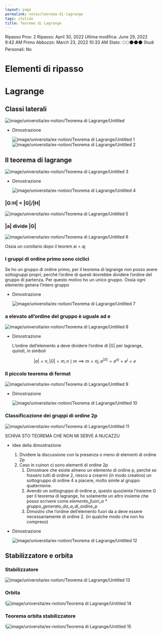 ```yaml
---
layout: page
permalink: notes/teorema-di-lagrange
tags: italian
title: Teorema di Lagrange
---
```


Ripasso Prox: 2
Ripasso: April 30, 2022
Ultima modifica: June 29, 2022 9:42 AM
Primo Abbozzo: March 23, 2022 10:33 AM
Stato: 🌕🌕🌑🌑🌑
Studi Personali: No

# Elementi di ripasso

# Lagrange

## Classi laterali

<img src="/images/notes/image/universita/ex-notion/Teorema di Lagrange/Untitled.png" alt="image/universita/ex-notion/Teorema di Lagrange/Untitled">

- Dimostrazione

    <img src="/images/notes/image/universita/ex-notion/Teorema di Lagrange/Untitled 1.png" alt="image/universita/ex-notion/Teorema di Lagrange/Untitled 1">

    <img src="/images/notes/image/universita/ex-notion/Teorema di Lagrange/Untitled 2.png" alt="image/universita/ex-notion/Teorema di Lagrange/Untitled 2">


## Il teorema di lagrange

<img src="/images/notes/image/universita/ex-notion/Teorema di Lagrange/Untitled 3.png" alt="image/universita/ex-notion/Teorema di Lagrange/Untitled 3">

- Dimostrazione

    <img src="/images/notes/image/universita/ex-notion/Teorema di Lagrange/Untitled 4.png" alt="image/universita/ex-notion/Teorema di Lagrange/Untitled 4">


### |G:H|  = |G|/|H|

<img src="/images/notes/image/universita/ex-notion/Teorema di Lagrange/Untitled 5.png" alt="image/universita/ex-notion/Teorema di Lagrange/Untitled 5">

### |a| divide |G|

<img src="/images/notes/image/universita/ex-notion/Teorema di Lagrange/Untitled 6.png" alt="image/universita/ex-notion/Teorema di Lagrange/Untitled 6">

Ossia un corollario dopo il teorem ai = aj

### I gruppi di ordine primo sono ciclici

Se ho un gruppo di ordine primo, per il teorema di lagrange non posso avere sottogruppi propri, perché l’ordine di questi dovrebbe dividere l’ordine del gruppo di partenza. Per questo motivo ho un unico gruppo. Ossia ogni elemento genera l’intero gruppo

- Dimostrazione

    <img src="/images/notes/image/universita/ex-notion/Teorema di Lagrange/Untitled 7.png" alt="image/universita/ex-notion/Teorema di Lagrange/Untitled 7">


### a elevato all’ordine del gruppo è uguale ad e

<img src="/images/notes/image/universita/ex-notion/Teorema di Lagrange/Untitled 8.png" alt="image/universita/ex-notion/Teorema di Lagrange/Untitled 8">

- Dimostrazione

    L’ordine dell’elemento a deve dividere l’ordine di |G| per lagrange, quindi, in simboli

    $$
    |a| =n, |G| = m, n \mid m \implies m = nj, a^{|G|} = a^{nj} = e ^j = e
    $$


### Il piccolo teorema di fermat

<img src="/images/notes/image/universita/ex-notion/Teorema di Lagrange/Untitled 9.png" alt="image/universita/ex-notion/Teorema di Lagrange/Untitled 9">

- Dimostrazione

    <img src="/images/notes/image/universita/ex-notion/Teorema di Lagrange/Untitled 10.png" alt="image/universita/ex-notion/Teorema di Lagrange/Untitled 10">


### Classificazione dei gruppi di ordine 2p

<img src="/images/notes/image/universita/ex-notion/Teorema di Lagrange/Untitled 11.png" alt="image/universita/ex-notion/Teorema di Lagrange/Untitled 11">

SCHIVA STO TEOREMA CHE NON MI SERVE A NUCAZZU

- Idee della dimostrazione
    1. Dividere la discussione con la presenza o meno di elementi di ordine 2p
    2. Caso in cuinon ci sono elementi di ordine 2p
        1. Dimostrare che esiste almeno un elemento di ordine p, perché se fossero tutti di ordine 2, riesco a crearmi (in modo creativo) un sottogruppo di ordine 4 a piacere, molto simile al gruppo quaternione.
        2. Avendo un sottogruppo di ordine p, questo quozienta l’insieme G per il teorema di lagrange, ho solamente un altro insieme che posso scrivere come
        *elemento_fuori_a * gruppo_generato_da_a_di_ordine_p*
        3. Dimostro che l’ordine dell’elemento fuori da a deve essere necessariamente di ordine 2. (in qualche modo che non ho compreso)
- Dimostrazione

    <img src="/images/notes/image/universita/ex-notion/Teorema di Lagrange/Untitled 12.png" alt="image/universita/ex-notion/Teorema di Lagrange/Untitled 12">


## Stabilizzatore e orbita

### Stabilizzatore

<img src="/images/notes/image/universita/ex-notion/Teorema di Lagrange/Untitled 13.png" alt="image/universita/ex-notion/Teorema di Lagrange/Untitled 13">

### Orbita

!<img src="/images/notes/image/universita/ex-notion/Teorema di Lagrange/Untitled 14.png" alt="image/universita/ex-notion/Teorema di Lagrange/Untitled 14">

### Teorema orbita stabilizzatore

!<img src="/images/notes/image/universita/ex-notion/Teorema di Lagrange/Untitled 15.png" alt="image/universita/ex-notion/Teorema di Lagrange/Untitled 15">